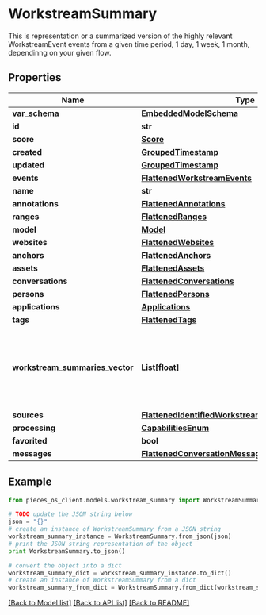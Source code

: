 # WorkstreamSummary

This is representation or a summarized version of the highly relevant WorkstreamEvent events from a given time period, 1 day, 1 week, 1 month, dependinng on your given flow.

## Properties
Name | Type | Description | Notes
------------ | ------------- | ------------- | -------------
**var_schema** | [**EmbeddedModelSchema**](EmbeddedModelSchema.md) |  | [optional] 
**id** | **str** |  | 
**score** | [**Score**](Score.md) |  | [optional] 
**created** | [**GroupedTimestamp**](GroupedTimestamp.md) |  | 
**updated** | [**GroupedTimestamp**](GroupedTimestamp.md) |  | 
**events** | [**FlattenedWorkstreamEvents**](FlattenedWorkstreamEvents.md) |  | [optional] 
**name** | **str** |  | 
**annotations** | [**FlattenedAnnotations**](FlattenedAnnotations.md) |  | [optional] 
**ranges** | [**FlattenedRanges**](FlattenedRanges.md) |  | [optional] 
**model** | [**Model**](Model.md) |  | 
**websites** | [**FlattenedWebsites**](FlattenedWebsites.md) |  | [optional] 
**anchors** | [**FlattenedAnchors**](FlattenedAnchors.md) |  | [optional] 
**assets** | [**FlattenedAssets**](FlattenedAssets.md) |  | [optional] 
**conversations** | [**FlattenedConversations**](FlattenedConversations.md) |  | [optional] 
**persons** | [**FlattenedPersons**](FlattenedPersons.md) |  | [optional] 
**applications** | [**Applications**](Applications.md) |  | [optional] 
**tags** | [**FlattenedTags**](FlattenedTags.md) |  | [optional] 
**workstream_summaries_vector** | **List[float]** | This is the embedding for the format.(NEEDs to connection.vector) and specific here because we can only index on a single name | [optional] 
**sources** | [**FlattenedIdentifiedWorkstreamPatternEngineSources**](FlattenedIdentifiedWorkstreamPatternEngineSources.md) |  | [optional] 
**processing** | [**CapabilitiesEnum**](CapabilitiesEnum.md) |  | [optional] 
**favorited** | **bool** |  | [optional] 
**messages** | [**FlattenedConversationMessages**](FlattenedConversationMessages.md) |  | [optional] 

## Example

```python
from pieces_os_client.models.workstream_summary import WorkstreamSummary

# TODO update the JSON string below
json = "{}"
# create an instance of WorkstreamSummary from a JSON string
workstream_summary_instance = WorkstreamSummary.from_json(json)
# print the JSON string representation of the object
print WorkstreamSummary.to_json()

# convert the object into a dict
workstream_summary_dict = workstream_summary_instance.to_dict()
# create an instance of WorkstreamSummary from a dict
workstream_summary_from_dict = WorkstreamSummary.from_dict(workstream_summary_dict)
```
[[Back to Model list]](../README.md#documentation-for-models) [[Back to API list]](../README.md#documentation-for-api-endpoints) [[Back to README]](../README.md)


